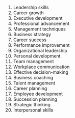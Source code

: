 1. Leadership skills
2. Career growth
3. Executive development
4. Professional advancement
5. Management techniques
6. Business strategy
7. Career success
8. Performance improvement
9. Organizational leadership
10. Personal development
11. Team management
12. Workplace communication
13. Effective decision-making
14. Business coaching
15. Talent management
16. Career planning
17. Employee development
18. Succession planning
19. Strategic thinking
20. Interpersonal skills
